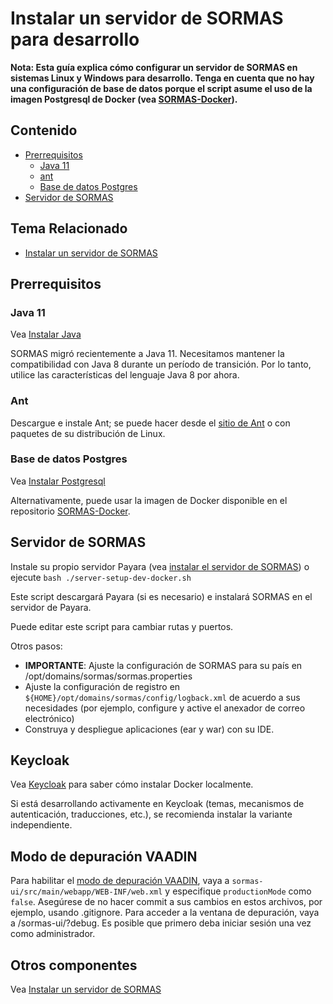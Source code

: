 

# Instalar un servidor de SORMAS para desarrollo
**Nota: Esta guía explica cómo configurar un servidor de SORMAS en sistemas Linux y Windows para desarrollo. Tenga en cuenta que no hay una configuración de base de datos porque el script asume el uso de la imagen Postgresql de Docker (vea [SORMAS-Docker](https://github.com/hzi-braunschweig/SORMAS-Docker)).**

## Contenido
* [Prerrequisitos](#prerequisites)
  * [Java 11](#java-11)
  * [ant](#ant)
  * [Base de datos Postgres](#postgres-database)
* [Servidor de SORMAS](#sormas-server)

## Tema Relacionado
* [Instalar un servidor de SORMAS](SERVER_SETUP.md)

## Prerrequisitos

### Java 11
Vea [Instalar Java](SERVER_SETUP.md#java-11)

SORMAS migró recientemente a Java 11. Necesitamos mantener la compatibilidad con Java 8 durante un período de transición. Por lo tanto,  
utilice las características del lenguaje Java 8 por ahora.

### Ant

Descargue e instale Ant; se puede hacer desde el [sitio de Ant](https://ant.apache.org/bindownload.cgi) o con paquetes de su distribución de Linux.

### Base de datos Postgres

Vea [Instalar Postgresql](SERVER_SETUP.md#postgres-database)

Alternativamente, puede usar la imagen de Docker disponible en el repositorio [SORMAS-Docker](https://github.com/hzi-braunschweig/SORMAS-Docker).

## Servidor de SORMAS

Instale su propio servidor Payara (vea [instalar el servidor de SORMAS](SERVER_SETUP.md#sormas-server)) o ejecute ``bash ./server-setup-dev-docker.sh``

Este script descargará Payara (si es necesario) e instalará SORMAS en el servidor de Payara.

Puede editar este script para cambiar rutas y puertos.

Otros pasos:
* **IMPORTANTE**: Ajuste la configuración de SORMAS para su país en /opt/domains/sormas/sormas.properties
* Ajuste la configuración de registro en ``${HOME}/opt/domains/sormas/config/logback.xml`` de acuerdo a sus necesidades (por ejemplo, configure y active el anexador de correo electrónico)
* Construya y despliegue aplicaciones (ear y war) con su IDE.

## Keycloak

Vea [Keycloak](SERVER_SETUP.md#keycloak-server) para saber cómo instalar Docker localmente.

Si está desarrollando activamente en Keycloak (temas, mecanismos de autenticación, traducciones, etc.), se recomienda instalar la variante independiente.

## Modo de depuración VAADIN

Para habilitar el [modo de depuración VAADIN](https://vaadin.com/docs/v8/framework/advanced/advanced-debug.html), vaya a ``sormas-ui/src/main/webapp/WEB-INF/web.xml`` y especifique ``productionMode`` como ``false``.
Asegúrese de no hacer commit a sus cambios en estos archivos, por ejemplo, usando .gitignore. Para acceder a la ventana de depuración, vaya a <url>/sormas-ui/?debug. Es posible que primero deba iniciar sesión una vez como administrador.

## Otros componentes

Vea [Instalar un servidor de SORMAS](SERVER_SETUP.md)
